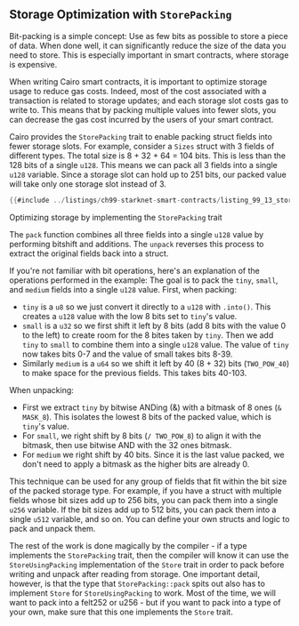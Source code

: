 ## Storage Optimization with `StorePacking`

Bit-packing is a simple concept: Use as few bits as possible to store a piece of data. When done well, it can significantly reduce the size of the data you need to store. This is especially important in smart contracts, where storage is expensive.

When writing Cairo smart contracts, it is important to optimize storage usage to reduce gas costs. Indeed, most of the cost associated with a transaction is related to storage updates; and each storage slot costs gas to write to.
This means that by packing multiple values into fewer slots, you can decrease the gas cost incurred by the users of your smart contract.

Cairo provides the `StorePacking` trait to enable packing struct fields into fewer storage slots. For example, consider a `Sizes` struct with 3 fields of different types. The total size is 8 + 32 + 64 = 104 bits. This is less than the 128 bits of a single `u128`. This means we can pack all 3 fields into a single `u128` variable. Since a storage slot can hold up to 251 bits, our packed value will take only one storage slot instead of 3.

```rust
{{#include ../listings/ch99-starknet-smart-contracts/listing_99_13_storage_packing/src/lib.cairo:here}}
```

<span class="caption">Optimizing storage by implementing the `StorePacking` trait</span>

The `pack` function combines all three fields into a single `u128` value by performing bitshift and additions. The `unpack` reverses this process to extract the original fields back into a struct.

If you're not familiar with bit operations, here's an explanation of the operations performed in the example:
The goal is to pack the `tiny`, `small`, and `medium` fields into a single `u128` value.
First, when packing:

- `tiny` is a `u8` so we just convert it directly to a `u128` with `.into()`. This creates a `u128` value with the low 8 bits set to `tiny`'s value.
- `small` is a `u32` so we first shift it left by 8 bits (add 8 bits with the value 0 to the left) to create room for the 8 bites taken by `tiny`. Then we add `tiny` to `small` to combine them into a single `u128` value. The value of `tiny` now takes bits 0-7 and the value of small takes bits 8-39.
- Similarly `medium` is a `u64` so we shift it left by 40 (8 + 32) bits (`TWO_POW_40`) to make space for the previous fields. This takes bits 40-103.

When unpacking:

- First we extract `tiny` by bitwise ANDing (&) with a bitmask of 8 ones (`& MASK_8`). This isolates the lowest 8 bits of the packed value, which is `tiny`'s value.
- For `small`, we right shift by 8 bits (`/ TWO_POW_8`) to align it with the bitmask, then use bitwise AND with the 32 ones bitmask.
- For `medium` we right shift by 40 bits. Since it is the last value packed, we don't need to apply a bitmask as the higher bits are already 0.

This technique can be used for any group of fields that fit within the bit size of the packed storage type. For example, if you have a struct with multiple fields whose bit sizes add up to 256 bits, you can pack them into a single `u256` variable. If the bit sizes add up to 512 bits, you can pack them into a single `u512` variable, and so on. You can define your own structs and logic to pack and unpack them.

The rest of the work is done magically by the compiler - if a type implements the `StorePacking` trait, then the compiler will know it can use the `StoreUsingPacking` implementation of the `Store` trait in order to pack before writing and unpack after reading from storage.
One important detail, however, is that the type that `StorePacking::pack` spits out also has to implement `Store` for `StoreUsingPacking` to work. Most of the time, we will want to pack into a felt252 or u256 - but if you want to pack into a type of your own, make sure that this one implements the `Store` trait.
